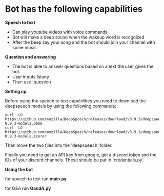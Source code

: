 # Bot has the  following capabilities
**Speech to text**
  * Can play youtube videos with voice commands
  * Bot will make a beep sound when the wakeup word is recognized
  * After the beep say your song and the bot should join your channel with some music

**Question and answering**
  * The bot is able to answer questions based on a text the user gives the bot.
  * User inputs !study <your text>
  * Then use !question <your question>
  

**Setting up**

Before using the speech to text capabilities you need to download the deepspeech models by using the following commands:

```
curl -LO https://github.com/mozilla/DeepSpeech/releases/download/v0.9.3/deepspeech-0.9.3-models.pbmm
curl -LO https://github.com/mozilla/DeepSpeech/releases/download/v0.9.3/deepspeech-0.9.3-models.scorer
```
Then move the two files into the 'deepspeech' folder.

Finally you need to get an API key from google, get a discord token and the IDs of your discord channels. These should be put in 'credentials.py'.

**Using the bot**

for speech to text run **main.py**

for Q&A run **QandA.py**
